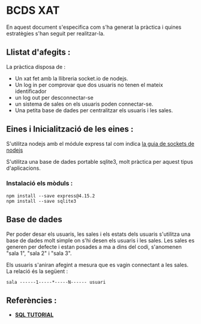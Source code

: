 # BCDS XAT

En aquest document s'especifica com s'ha generat la pràctica i quines estratègies s'han seguit per realitzar-la.

## Llistat d'afegits : 

La pràctica disposa de : 
- Un xat fet amb la llibreria socket.io de nodejs.
- Un log in per comprovar que dos usuaris no tenen el mateix identificador
- un log out per desconnectar-se
- un sistema de sales on els usuaris poden connectar-se. 
- Una petita base de dades per centralitzar els usuaris i les sales.

## Eines i Inicialització de les eines : 

S'utilitza nodejs amb el módule express tal com indica [la guia de sockets de nodejs](http://socket.io/get-started/chat/)

S'utilitza una base de dades portable sqlite3, molt pràctica per aquest tipus d'aplicacions.

### Instalació els mòduls : 

    npm install --save express@4.15.2
    npm install --save sqlite3
    
## Base de dades 

Per poder desar els usuaris, les sales i els estats dels usuaris s'utilitza una base de dades molt simple on s'hi desen els usuaris i les sales. Les sales es generen per defecte i estan posades a ma a dins del codi, s'anomenen "sala 1", "sala 2" i "sala 3". 

Els usuaris s'aniran afegint a mesura que es vagin connectant a les sales. La relació és la següent : 

    sala ------1-----*-----N------ usuari
    


## Referències : 

- **[SQL TUTORIAL](http://www.sqlitetutorial.net/sqlite-nodejs)**

